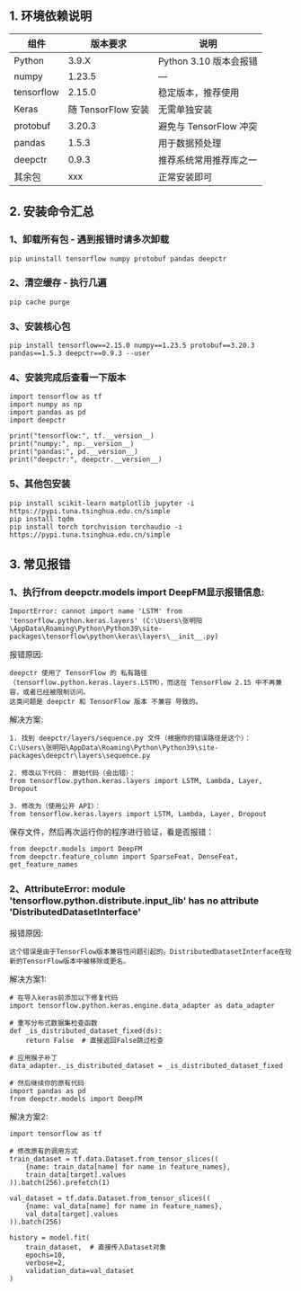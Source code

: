 ## 1. 环境依赖说明
| 组件           | 版本要求       | 说明                        |
|----------------|----------------|-----------------------------|
| Python         | 3.9.X            | Python 3.10 版本会报错       |
| numpy          | 1.23.5         | —                           |
| tensorflow     | 2.15.0         | 稳定版本，推荐使用          |
| Keras          | 随 TensorFlow 安装 | 无需单独安装               |
| protobuf       | 3.20.3         | 避免与 TensorFlow 冲突     |
| pandas         | 1.5.3          | 用于数据预处理              |
| deepctr        | 0.9.3          | 推荐系统常用推荐库之一      |
| 其余包          |xxx          | 正常安装即可       |


## 2. 安装命令汇总
### 1、卸载所有包 - 遇到报错时请多次卸载
 `````
pip uninstall tensorflow numpy protobuf pandas deepctr
`````
### 2、清空缓存 - 执行几遍
 `````
pip cache purge
`````

### 3、安装核心包
 `````
pip install tensorflow==2.15.0 numpy==1.23.5 protobuf==3.20.3 pandas==1.5.3 deepctr==0.9.3 --user
`````

### 4、安装完成后查看一下版本
 `````
import tensorflow as tf
import numpy as np
import pandas as pd
import deepctr

print("tensorflow:", tf.__version__)
print("numpy:", np.__version__)
print("pandas:", pd.__version__)
print("deepctr:", deepctr.__version__)
`````

### 5、其他包安装
`````
pip install scikit-learn matplotlib jupyter -i https://pypi.tuna.tsinghua.edu.cn/simple
pip install tqdm
pip install torch torchvision torchaudio -i https://pypi.tuna.tsinghua.edu.cn/simple
`````

## 3. 常见报错
### 1、执行from deepctr.models import DeepFM显示报错信息:
`````
ImportError: cannot import name 'LSTM' from 'tensorflow.python.keras.layers' (C:\Users\张明阳\AppData\Roaming\Python\Python39\site-packages\tensorflow\python\keras\layers\__init__.py)
`````
报错原因:
`````
deepctr 使用了 TensorFlow 的 私有路径（tensorflow.python.keras.layers.LSTM），而这在 TensorFlow 2.15 中不再兼容，或者已经被限制访问。
这类问题是 deepctr 和 TensorFlow 版本 不兼容 导致的。
`````
解决方案:
`````
1. 找到 deepctr/layers/sequence.py 文件（根据你的错误路径是这个）：
C:\Users\张明阳\AppData\Roaming\Python\Python39\site-packages\deepctr\layers\sequence.py

2. 修改以下代码： 原始代码（会出错）：
from tensorflow.python.keras.layers import LSTM, Lambda, Layer, Dropout

3. 修改为（使用公开 API）：
from tensorflow.keras.layers import LSTM, Lambda, Layer, Dropout
`````
保存文件，然后再次运行你的程序进行验证，看是否报错：
`````
from deepctr.models import DeepFM
from deepctr.feature_column import SparseFeat, DenseFeat, get_feature_names
`````

### 2、AttributeError: module 'tensorflow.python.distribute.input_lib' has no attribute 'DistributedDatasetInterface'

报错原因:
`````
这个错误是由于TensorFlow版本兼容性问题引起的。DistributedDatasetInterface在较新的TensorFlow版本中被移除或更名。
`````
解决方案1:
`````
# 在导入keras前添加以下修复代码
import tensorflow.python.keras.engine.data_adapter as data_adapter

# 重写分布式数据集检查函数
def _is_distributed_dataset_fixed(ds):
    return False  # 直接返回False跳过检查

# 应用猴子补丁
data_adapter._is_distributed_dataset = _is_distributed_dataset_fixed

# 然后继续你的原有代码
import pandas as pd
from deepctr.models import DeepFM
`````

解决方案2:
`````
import tensorflow as tf

# 修改原有的调用方式
train_dataset = tf.data.Dataset.from_tensor_slices((
    {name: train_data[name] for name in feature_names},
    train_data[target].values
)).batch(256).prefetch(1)

val_dataset = tf.data.Dataset.from_tensor_slices((
    {name: val_data[name] for name in feature_names},
    val_data[target].values
)).batch(256)

history = model.fit(
    train_dataset,  # 直接传入Dataset对象
    epochs=10, 
    verbose=2,
    validation_data=val_dataset
)
`````